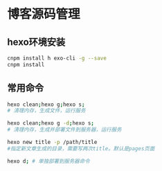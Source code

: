 # 博客源码管理

## hexo环境安装

```sh
cnpm install h exo-cli -g --save
cnpm install
```

## 常用命令

```sh
hexo clean;hexo g;hexo s;
# 清理内存，生成文件，运行服务

hexo clean;hexo g -d;hexo s;
# 清理内存，生成并部署文件到服务器，运行服务

hexo new title -p /path/title
#指定新文章生成的目录，需要写两次title。默认是pages页面

hexo d; # 单独部署到服务器命令
```